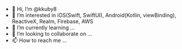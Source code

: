 - 👋 Hi, I’m @kkuby8
- 👀 I’m interested in iOS(Swift, SwiftUI), Android(Kotlin, viewBinding), ReactiveX, Realm, Firebase, AWS
- 🌱 I’m currently learning ...
- 💞️ I’m looking to collaborate on ...
- 📫 How to reach me ...

<!---
kkuby8/kkuby8 is a ✨ special ✨ repository because its `README.md` (this file) appears on your GitHub profile.
You can click the Preview link to take a look at your changes.
--->
